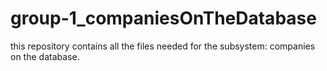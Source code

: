 # group-1_companiesOnTheDatabase

this repository contains all the files needed for the subsystem: companies on the database.
